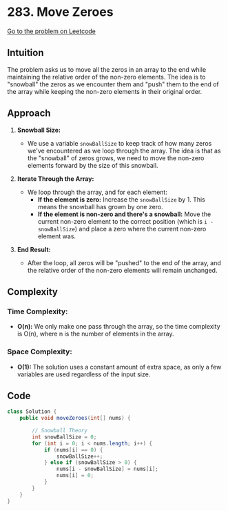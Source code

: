 # 283. Move Zeroes

[Go to the problem on Leetcode](https://leetcode.com/problems/move-zeroes/)

## Intuition
The problem asks us to move all the zeros in an array to the end while maintaining the relative order of the non-zero elements. The idea is to "snowball" the zeros as we encounter them and "push" them to the end of the array while keeping the non-zero elements in their original order.

## Approach
1. **Snowball Size:** 
   - We use a variable `snowBallSize` to keep track of how many zeros we've encountered as we loop through the array. The idea is that as the "snowball" of zeros grows, we need to move the non-zero elements forward by the size of this snowball.

2. **Iterate Through the Array:**
   - We loop through the array, and for each element:
     - **If the element is zero:** Increase the `snowBallSize` by 1. This means the snowball has grown by one zero.
     - **If the element is non-zero and there's a snowball:** Move the current non-zero element to the correct position (which is `i - snowBallSize`) and place a zero where the current non-zero element was.

3. **End Result:**
   - After the loop, all zeros will be "pushed" to the end of the array, and the relative order of the non-zero elements will remain unchanged.

## Complexity

### Time Complexity:
- **O(n):** We only make one pass through the array, so the time complexity is O(n), where n is the number of elements in the array.

### Space Complexity:
- **O(1):** The solution uses a constant amount of extra space, as only a few variables are used regardless of the input size.

## Code

```java
class Solution {
    public void moveZeroes(int[] nums) {

        // Snowball Theory
        int snowBallSize = 0;
        for (int i = 0; i < nums.length; i++) {
            if (nums[i] == 0) {
                snowBallSize++;
            } else if (snowBallSize > 0) {
                nums[i - snowBallSize] = nums[i];
                nums[i] = 0;
            }
        }
    }
}